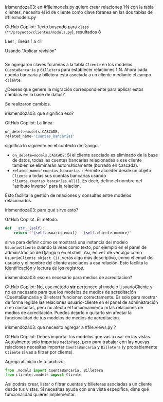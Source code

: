 irismendoza03: en #file:models.py quiero crear relaciones 1:N con la tabla clientes, necesito el id de cliente como clave foranea en las dos tablas de #file:models.py 

GitHub Copilot: Texto buscado para `class ` (`**/proyecto/clientes/models.py`), resultados 8

Leer [](file:///Users/Iris/Documents/FP%20UNA/ing_software/IS-2/proyecto-2025/proyectoIS/proyecto/clientes/models.py#1-1), líneas 1 a 41

Usando "Aplicar revisión"


```

```
Se agregaron claves foráneas a la tabla `Cliente` en los modelos `CuentaBancaria` y `Billetera` para establecer relaciones 1:N. Ahora cada cuenta bancaria y billetera está asociada a un cliente mediante el campo `cliente`.

¿Deseas que genere la migración correspondiente para aplicar estos cambios en la base de datos?

Se realizaron cambios.

irismendoza03: qué significa eso?

GitHub Copilot: La línea:

```python
on_delete=models.CASCADE,
related_name='cuentas_bancarias'
```

significa lo siguiente en el contexto de Django:

- `on_delete=models.CASCADE`: Si el cliente asociado es eliminado de la base de datos, todas las cuentas bancarias relacionadas a ese cliente también se eliminarán automáticamente (borrado en cascada).
- `related_name='cuentas_bancarias'`: Permite acceder desde un objeto `Cliente` a todas sus cuentas bancarias usando `cliente.cuentas_bancarias.all()`. Es decir, define el nombre del "atributo inverso" para la relación.

Esto facilita la gestión de relaciones y consultas entre modelos relacionados.

irismendoza03: para qué sirve esto?

GitHub Copilot: El método:

```python
def __str__(self):
    return f"{self.usuario.email} - {self.cliente.nombre}"
```

sirve para definir cómo se mostrará una instancia del modelo `UsuarioCliente` cuando la veas como texto, por ejemplo en el panel de administración de Django o en el shell. Así, en vez de ver algo como `UsuarioCliente object (1)`, verás algo más descriptivo, como el email del usuario y el nombre del cliente asociados a esa relación. Esto facilita la identificación y lectura de los registros.

irismendoza03: eso es necesario para medios de acreditacion?

GitHub Copilot: No, ese método __str__ pertenece al modelo UsuarioCliente y no es necesario para que los modelos de medios de acreditación (CuentaBancaria y Billetera) funcionen correctamente. Es solo para mostrar de forma legible las relaciones usuario-cliente en el panel de administración o en consultas, pero no afecta el funcionamiento ni las relaciones de medios de acreditación. Puedes dejarlo o quitarlo sin afectar la funcionalidad de tus modelos de medios de acreditación.

irismendoza03: qué necesito agregar a #file:views.py ?

GitHub Copilot: Debes importar los modelos que vas a usar en las vistas. Actualmente solo importas `MedioPago`, pero para trabajar con las nuevas relaciones necesitas importar `CuentaBancaria` y `Billetera` (y probablemente `Cliente` si vas a filtrar por cliente).

Agrega al inicio de tu archivo:

```python
from .models import CuentaBancaria, Billetera
from clientes.models import Cliente
```

Así podrás crear, listar o filtrar cuentas y billeteras asociadas a un cliente desde tus vistas. Si necesitas ayuda con una vista específica, dime qué funcionalidad quieres implementar.
